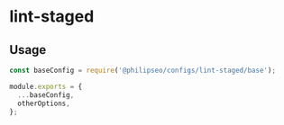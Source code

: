 # lint-staged

## Usage

```javascript
const baseConfig = require('@philipseo/configs/lint-staged/base');

module.exports = {
  ...baseConfig,
  otherOptions,
};
```
